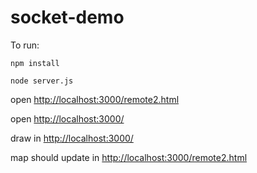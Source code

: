 # socket-demo

To run:

`npm install`

`node server.js`

open [http://localhost:3000/remote2.html](http://localhost:3000/remote2.html)

open [http://localhost:3000/](http://localhost:3000/)

draw in [http://localhost:3000/](http://localhost:3000/)

map should update in [http://localhost:3000/remote2.html](http://localhost:3000/remote2.html)
